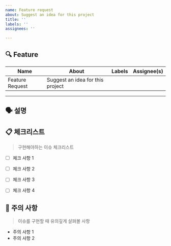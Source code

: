 ```yaml
---
name: Feature request
about: Suggest an idea for this project
title: ''
labels: ''
assignees: ''

---
```


## 🔍 Feature
 
| Name             | About | Labels | Assignee(s) |
| ---------------- | -------- | -------- | -------- |
| Feature Request  | Suggest an idea for this project  |    |    |

---

## 🗣 설명



## 📋 체크리스트

> 구현해야하는 이슈 체크리스트

- [ ] 체크 사항 1
- [ ] 체크 사항 2
- [ ] 체크 사항 3
- [ ] 체크 사항 4


## 🚧 주의 사항

> 이슈를 구현할 때 유의깊게 살펴볼 사항

- 주의 사항 1
- 주의 사항 2
